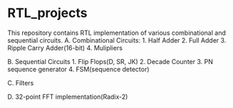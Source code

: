 # RTL_projects
This repository contains RTL implementation of various combinational and sequential circuits.
A. Combinational Circuits:
    1. Half Adder
    2. Full Adder
    3. Ripple Carry Adder(16-bit)
    4. Mulipliers

B. Sequential Circuits
    1. Flip Flops(D, SR, JK)
    2. Decade Counter
    3. PN sequence generator
    4. FSM(sequence detector)

C. Filters

D. 32-point FFT implementation(Radix-2)

    
